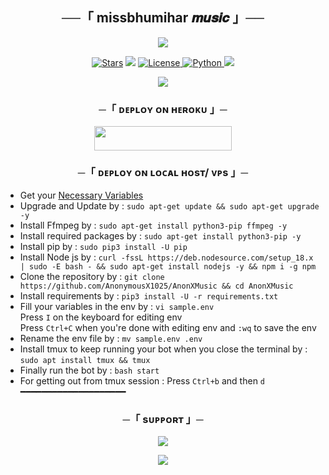 <h2 align="center">
    ──「 missbhumihar 𝒎𝒖𝒔𝒊𝒄 」──
</h2>

<p align="center">
  <img src="https://graph.org/file/ca038adfb02d1d119fc09.jpg">
</p>

<p align="center">
<a href="https://github.com/Mrsandeeprai/ShizuXMusic/stargazers"><img src="https://img.shields.io/github/stars/Mrsandeeprai/ShizuXMusic?color=black&logo=github&logoColor=black&style=for-the-badge" alt="Stars" /></a>
<a href="https://github.com/Mrsandeeprai/ShizuXMusic/network/members"> <img src="https://img.shields.io/github/forks/Mrsandeeprai/ShizuXMusic?color=black&logo=github&logoColor=black&style=for-the-badge" /></a>
<a href="https://github.com/Mrsandeeprai/ShizuXMusic/blob/master/LICENSE"> <img src="https://img.shields.io/badge/License-MIT-blueviolet?style=for-the-badge" alt="License" /> </a>
<a href="https://www.python.org/"> <img src="https://img.shields.io/badge/Written%20in-Python-orange?style=for-the-badge&logo=python" alt="Python" /> </a>
<a href="https://github.com/Mrsandeeprai/ShizuXMusic/commits/Mrsandeeprai"> <img src="https://img.shields.io/github/last-commit/Mrsandeeprai/ShizuXMusic?color=blue&logo=github&logoColor=green&style=for-the-badge" /></a>
</p>

<p align="center">
  <img src="https://graph.org/file/21b1e580ea34ed5faec3e.jpg">
</p>

<h3 align="center">
    ─「 ᴅᴇᴩʟᴏʏ ᴏɴ ʜᴇʀᴏᴋᴜ 」─
</h3>

<p align="center"><a href="https://dashboard.heroku.com/new?template=https://github.com/Mrsandeeprai/ShizuXMusic"> <img src="https://img.shields.io/badge/Deploy%20On%20Heroku-black?style=for-the-badge&logo=heroku" width="220" height="38.45"/></a></p>

<h3 align="center">
    ─「 ᴅᴇᴩʟᴏʏ ᴏɴ ʟᴏᴄᴀʟ ʜᴏsᴛ/ ᴠᴘs 」─
</h3>

- Get your [Necessary Variables](https://github.com/Mrsandeeprai/ShizuXMusic/blob/master/sample.env)
- Upgrade and Update by :
`sudo apt-get update && sudo apt-get upgrade -y`
- Install Ffmpeg by :
`sudo apt-get install python3-pip ffmpeg -y`
- Install required packages by :
`sudo apt-get install python3-pip -y`
- Install pip by :
`sudo pip3 install -U pip`
- Install Node js by :
`curl -fssL https://deb.nodesource.com/setup_18.x | sudo -E bash - && sudo apt-get install nodejs -y && npm i -g npm`
- Clone the repository by :
`git clone https://github.com/AnonymousX1025/AnonXMusic && cd AnonXMusic`
- Install requirements by :
`pip3 install -U -r requirements.txt`
- Fill your variables in the env by :
`vi sample.env`<br>
Press `I` on the keyboard for editing env<br>
Press `Ctrl+C` when you're done with editing env and `:wq` to save the env<br>
- Rename the env file by :
`mv sample.env .env`
- Install tmux to keep running your bot when you close the terminal by :
`sudo apt install tmux && tmux`
- Finally run the bot by :
`bash start`
- For getting out from tmux session : Press `Ctrl+b` and then `d`<br>
━━━━━━━━━━━━━━━━━━━━

<h3 align="center">
    ─「 sᴜᴩᴩᴏʀᴛ 」─
</h3>

<p align="center">
<a href="https://t.me/mr_sanatani_ladka"><img src="https://img.shields.io/badge/-Support%20Group-blue.svg?style=for-the-badge&logo=Telegram"></a>
</p>

<p align="center">
<a href="https://t.me/mr_sanatani_ladka"><img src="https://img.shields.io/badge/-Support%20Channel-blue.svg?style=for-the-badge&logo=Telegram"></a>
</p>



